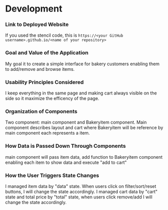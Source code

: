 # Development

### Link to Deployed Website
If you used the stencil code, this is `https://<your GitHub username>.github.io/<name of your repository>`

### Goal and Value of the Application
My goal it to create a simple interface for bakery customers enabling them to add/remove and browse items.
### Usability Principles Considered
I keep everything in the same page and making cart always visible on the side so it maximize the efficency of the page.
### Organization of Components
Two component: main component and Bakeryitem component. Main component describes layout and cart where Bakeryitem will be reference by main component each represents a item.
### How Data is Passed Down Through Components
main component will pass item data, add function to Bakeryitem component enabling each item to show data and execute "add to cart"
### How the User Triggers State Changes
I managed item data by "data" state. When users click on filter/sort/reset buttons, I will change the state accordingly. I managed cart data by "cart" state and total price by "total" state, when users click remove/add I will change the state accordingly. 

